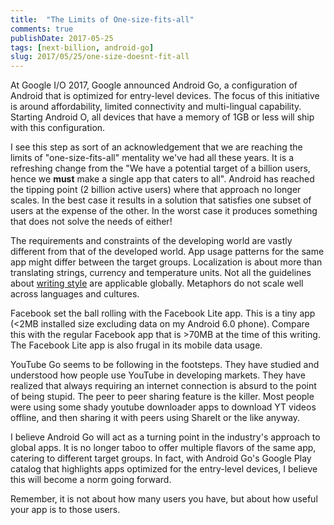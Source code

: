 ```yaml
---
title:  "The Limits of One-size-fits-all"
comments: true
publishDate: 2017-05-25
tags: [next-billion, android-go]
slug: 2017/05/25/one-size-doesnt-fit-all
---
```


At Google I/O 2017, Google announced Android Go, a  configuration of Android that is optimized for entry-level devices. The focus of this initiative is around affordability, limited connectivity and multi-lingual capability. Starting Android O, all devices that have a memory of 1GB or less will ship with this configuration.

I see this step as sort of an acknowledgement that we are reaching the limits of "one-size-fits-all" mentality we've had all these years. It is a refreshing change from the "We have a potential target of a billion users, hence we **must** make a single app that caters to all". Android has reached the tipping point (2 billion active users) where that approach no longer scales. In the best case it results in a solution that satisfies one subset of users at the expense of the other. In the worst case it produces something that does not solve the needs of either!

The requirements and constraints of the developing world are vastly different from that of the developed world. App usage patterns for the same app might differ between the target groups. Localization is about more than translating strings, currency and temperature units. Not all the guidelines about [writing style](https://material.io/guidelines/style/writing.html#) are applicable globally. Metaphors do not scale well across languages and cultures.

Facebook set the ball rolling with the Facebook Lite app. This is a tiny app (<2MB installed size excluding data on my Android 6.0 phone). Compare this with the regular Facebook app that is >70MB at the time of this writing. The Facebook Lite app is also frugal in its mobile data usage.

YouTube Go seems to be following in the footsteps. They have studied and understood how people use YouTube in developing markets. They have realized that always requiring an internet connection is absurd to the point of being stupid. The peer to peer sharing feature is the killer. Most people were using some shady youtube downloader apps to download YT videos offline, and then sharing it with peers using ShareIt or the like anyway.

I believe Android Go will act as a turning point in the industry's approach to global apps. It is no longer taboo to offer multiple flavors of the same app, catering to different target groups. In fact, with Android Go's Google Play catalog that highlights apps optimized for the entry-level devices, I believe this will become a norm going forward.

Remember, it is not about how many users you have, but about how useful your app is to those users.